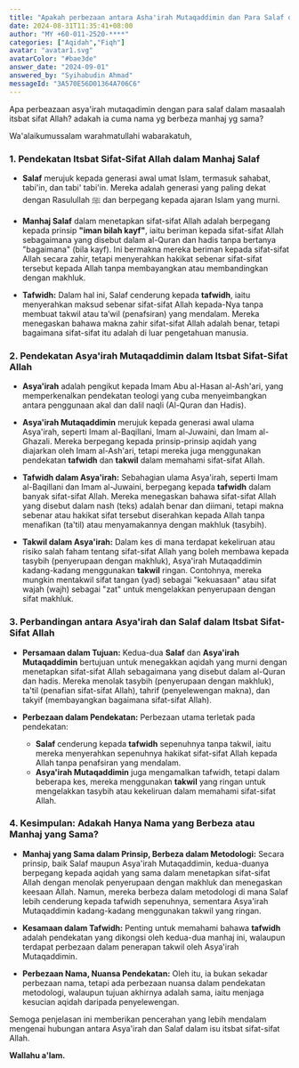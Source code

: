 ```yaml
---
title: "Apakah perbezaan antara Asha'irah Mutaqaddimin dan Para Salaf dalam masalah isbat sifat Allah, adakah hanya nama yang berbeza tetapi cara yang sama?"
date: 2024-08-31T11:35:41+08:00
author: "MY +60-011-2520-****"
categories: ["Aqidah","Fiqh"]
avatar: "avatar1.svg"
avatarColor: "#bae3de"
answer_date: "2024-09-01"
answered_by: "Syihabudin Ahmad"
messageId: "3A570E56D01364A706C6"
---
```


Apa perbeazaan asya'irah mutaqadimin dengan para salaf dalam masaalah itsbat sifat Allah? adakah ia cuma nama yg berbeza manhaj yg sama?

<!--more-->

Wa'alaikumussalam warahmatullahi wabarakatuh,

### 1. **Pendekatan Itsbat Sifat-Sifat Allah dalam Manhaj Salaf**

- **Salaf** merujuk kepada generasi awal umat Islam, termasuk sahabat, tabi'in, dan tabi' tabi'in. Mereka adalah generasi yang paling dekat dengan Rasulullah ﷺ dan berpegang kepada ajaran Islam yang murni.

- **Manhaj Salaf** dalam menetapkan sifat-sifat Allah adalah berpegang kepada prinsip **"iman bilah kayf"**, iaitu beriman kepada sifat-sifat Allah sebagaimana yang disebut dalam al-Quran dan hadis tanpa bertanya "bagaimana" (bila kayf). Ini bermakna mereka beriman kepada sifat-sifat Allah secara zahir, tetapi menyerahkan hakikat sebenar sifat-sifat tersebut kepada Allah tanpa membayangkan atau membandingkan dengan makhluk.

- **Tafwidh:** Dalam hal ini, Salaf cenderung kepada **tafwidh**, iaitu menyerahkan maksud sebenar sifat-sifat Allah kepada-Nya tanpa membuat takwil atau ta’wil (penafsiran) yang mendalam. Mereka menegaskan bahawa makna zahir sifat-sifat Allah adalah benar, tetapi bagaimana sifat-sifat itu adalah di luar pengetahuan manusia.

### 2. **Pendekatan Asya'irah Mutaqaddimin dalam Itsbat Sifat-Sifat Allah**

- **Asya'irah** adalah pengikut kepada Imam Abu al-Hasan al-Ash'ari, yang memperkenalkan pendekatan teologi yang cuba menyeimbangkan antara penggunaan akal dan dalil naqli (Al-Quran dan Hadis).

- **Asya'irah Mutaqaddimin** merujuk kepada generasi awal ulama Asya'irah, seperti Imam al-Baqillani, Imam al-Juwaini, dan Imam al-Ghazali. Mereka berpegang kepada prinsip-prinsip aqidah yang diajarkan oleh Imam al-Ash'ari, tetapi mereka juga menggunakan pendekatan **tafwidh** dan **takwil** dalam memahami sifat-sifat Allah.

- **Tafwidh dalam Asya'irah:** Sebahagian ulama Asya'irah, seperti Imam al-Baqillani dan Imam al-Juwaini, berpegang kepada **tafwidh** dalam banyak sifat-sifat Allah. Mereka menegaskan bahawa sifat-sifat Allah yang disebut dalam nash (teks) adalah benar dan diimani, tetapi makna sebenar atau hakikat sifat tersebut diserahkan kepada Allah tanpa menafikan (ta'til) atau menyamakannya dengan makhluk (tasybih).

- **Takwil dalam Asya'irah:** Dalam kes di mana terdapat kekeliruan atau risiko salah faham tentang sifat-sifat Allah yang boleh membawa kepada tasybih (penyerupaan dengan makhluk), Asya'irah Mutaqaddimin kadang-kadang menggunakan **takwil** ringan. Contohnya, mereka mungkin mentakwil sifat tangan (yad) sebagai "kekuasaan" atau sifat wajah (wajh) sebagai "zat" untuk mengelakkan penyerupaan dengan sifat makhluk.

### 3. **Perbandingan antara Asya'irah dan Salaf dalam Itsbat Sifat-Sifat Allah**

- **Persamaan dalam Tujuan:** Kedua-dua **Salaf** dan **Asya'irah Mutaqaddimin** bertujuan untuk menegakkan aqidah yang murni dengan menetapkan sifat-sifat Allah sebagaimana yang disebut dalam al-Quran dan hadis. Mereka menolak tasybih (penyerupaan dengan makhluk), ta'til (penafian sifat-sifat Allah), tahrif (penyelewengan makna), dan takyif (membayangkan bagaimana sifat-sifat Allah).

- **Perbezaan dalam Pendekatan:** Perbezaan utama terletak pada pendekatan:
  - **Salaf** cenderung kepada **tafwidh** sepenuhnya tanpa takwil, iaitu mereka menyerahkan sepenuhnya hakikat sifat-sifat Allah kepada Allah tanpa penafsiran yang mendalam.
  - **Asya'irah Mutaqaddimin** juga mengamalkan tafwidh, tetapi dalam beberapa kes, mereka menggunakan **takwil** yang ringan untuk mengelakkan tasybih atau kekeliruan dalam memahami sifat-sifat Allah.

### 4. **Kesimpulan: Adakah Hanya Nama yang Berbeza atau Manhaj yang Sama?**

- **Manhaj yang Sama dalam Prinsip, Berbeza dalam Metodologi:** Secara prinsip, baik Salaf maupun Asya'irah Mutaqaddimin, kedua-duanya berpegang kepada aqidah yang sama dalam menetapkan sifat-sifat Allah dengan menolak penyerupaan dengan makhluk dan menegaskan keesaan Allah. Namun, mereka berbeza dalam metodologi di mana Salaf lebih cenderung kepada tafwidh sepenuhnya, sementara Asya'irah Mutaqaddimin kadang-kadang menggunakan takwil yang ringan.

- **Kesamaan dalam Tafwidh:** Penting untuk memahami bahawa **tafwidh** adalah pendekatan yang dikongsi oleh kedua-dua manhaj ini, walaupun terdapat perbezaan dalam penerapan takwil oleh Asya'irah Mutaqaddimin.

- **Perbezaan Nama, Nuansa Pendekatan:** Oleh itu, ia bukan sekadar perbezaan nama, tetapi ada perbezaan nuansa dalam pendekatan metodologi, walaupun tujuan akhirnya adalah sama, iaitu menjaga kesucian aqidah daripada penyelewengan.

Semoga penjelasan ini memberikan pencerahan yang lebih mendalam mengenai hubungan antara Asya'irah dan Salaf dalam isu itsbat sifat-sifat Allah.

**Wallahu a'lam.**
